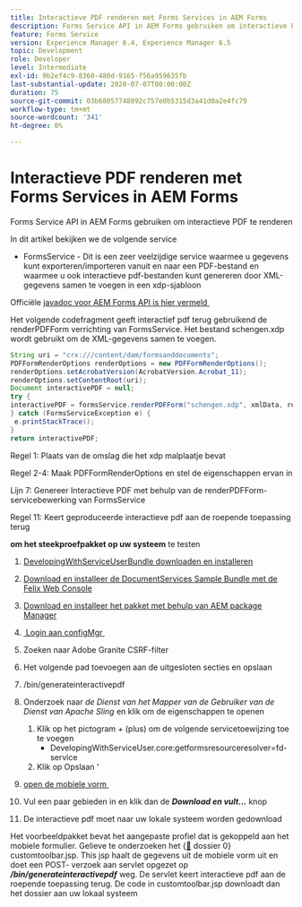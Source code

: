 ```yaml
---
title: Interactieve PDF renderen met Forms Services in AEM Forms
description: Forms Service API in AEM Forms gebruiken om interactieve PDF te renderen
feature: Forms Service
version: Experience Manager 6.4, Experience Manager 6.5
topic: Development
role: Developer
level: Intermediate
exl-id: 9b2ef4c9-8360-480d-9165-f56a959635fb
last-substantial-update: 2020-07-07T00:00:00Z
duration: 75
source-git-commit: 03b68057748892c757e0b5315d3a41d0a2e4fc79
workflow-type: tm+mt
source-wordcount: '341'
ht-degree: 0%

---
```


# Interactieve PDF renderen met Forms Services in AEM Forms

Forms Service API in AEM Forms gebruiken om interactieve PDF te renderen

In dit artikel bekijken we de volgende service

* FormsService - Dit is een zeer veelzijdige service waarmee u gegevens kunt exporteren/importeren vanuit en naar een PDF-bestand en waarmee u ook interactieve pdf-bestanden kunt genereren door XML-gegevens samen te voegen in een xdp-sjabloon

Officiële [&#x200B; javadoc voor AEM Forms API is hier vermeld &#x200B;](https://helpx.adobe.com/nl/aem-forms/6/javadocs/com/adobe/fd/output/api/package-summary.html)

Het volgende codefragment geeft interactief pdf terug gebruikend de renderPDFForm verrichting van FormsService. Het bestand schengen.xdp wordt gebruikt om de XML-gegevens samen te voegen.

```java
String uri = "crx:///content/dam/formsanddocuments";
PDFFormRenderOptions renderOptions = new PDFFormRenderOptions();
renderOptions.setAcrobatVersion(AcrobatVersion.Acrobat_11);
renderOptions.setContentRoot(uri);
Document interactivePDF = null;
try {
interactivePDF = formsService.renderPDFForm("schengen.xdp", xmlData, renderOptions);
} catch (FormsServiceException e) {
 e.printStackTrace();
}
return interactivePDF;
```

Regel 1: Plaats van de omslag die het xdp malplaatje bevat

Regel 2-4: Maak PDFFormRenderOptions en stel de eigenschappen ervan in

Lijn 7: Genereer Interactieve PDF met behulp van de renderPDFForm-servicebewerking van FormsService

Regel 11: Keert geproduceerde interactieve pdf aan de roepende toepassing terug

**om het steekproefpakket op uw systeem** te testen
1. [DevelopingWithServiceUserBundle downloaden en installeren](/help/forms/assets/common-osgi-bundles/DevelopingWithServiceUser.jar)
1. [Download en installeer de DocumentServices Sample Bundle met de Felix Web Console](/help/forms/assets/common-osgi-bundles/AEMFormsDocumentServices.core-1.0-SNAPSHOT.jar)
1. [Download en installeer het pakket met behulp van AEM package Manager](assets/downloadinteractivepdffrommobileform.zip)

1. [&#x200B; Login aan configMgr &#x200B;](http://localhost:4502/system/console/configMgr)
1. Zoeken naar Adobe Granite CSRF-filter
1. Het volgende pad toevoegen aan de uitgesloten secties en opslaan
1. /bin/generateinteractivepdf
1. Onderzoek naar _de Dienst van het Mapper van de Gebruiker van de Dienst van Apache Sling_ en klik om de eigenschappen te openen
   1. Klik op het pictogram *+* (plus) om de volgende servicetoewijzing toe te voegen
      * DevelopingWithServiceUser.core:getformsresourceresolver=fd-service
   1. Klik op Opslaan &#39;
1. [&#x200B; open de mobiele vorm &#x200B;](http://localhost:4502/content/dam/formsanddocuments/schengen.xdp/jcr:content)
1. Vul een paar gebieden in en klik dan de ***Download en vult...*** knop
1. De interactieve pdf moet naar uw lokale systeem worden gedownload


Het voorbeeldpakket bevat het aangepaste profiel dat is gekoppeld aan het mobiele formulier. Gelieve te onderzoeken het {[&#128279;](http://localhost:4502/apps/AEMFormsDemoListings/customprofiles/addImageToMobileForm/demo/customtoolbar.jsp) dossier 0} customtoolbar.jsp.  This jsp haalt de gegevens uit de mobiele vorm uit en doet een POST- verzoek aan servlet opgezet op ***/bin/generateinteractivepdf*** weg. De servlet keert interactieve pdf aan de roepende toepassing terug. De code in customtoolbar.jsp downloadt dan het dossier aan uw lokaal systeem
